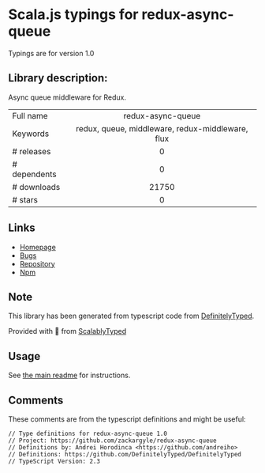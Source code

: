
# Scala.js typings for redux-async-queue

Typings are for version 1.0

## Library description:
Async queue middleware for Redux.

|                    |                 |
| ------------------ | :-------------: |
| Full name          | redux-async-queue |
| Keywords           | redux, queue, middleware, redux-middleware, flux |
| # releases         | 0 |
| # dependents       | 0 |
| # downloads        | 21750 |
| # stars            | 0 |

## Links
- [Homepage](https://github.com/zackargyle/redux-async-queue)
- [Bugs](https://github.com/zackargyle/redux-async-queue/issues)
- [Repository](https://github.com/zackargyle/redux-async-queue)
- [Npm](https://www.npmjs.com/package/redux-async-queue)
    


## Note
This library has been generated from typescript code from [DefinitelyTyped](https://definitelytyped.org).

Provided with :purple_heart: from [ScalablyTyped](https://github.com/oyvindberg/ScalablyTyped)

## Usage
See [the main readme](../../readme.md) for instructions.

## Comments

These comments are from the typescript definitions and might be useful:
```
// Type definitions for redux-async-queue 1.0
// Project: https://github.com/zackargyle/redux-async-queue
// Definitions by: Andrei Horodinca <https://github.com/andreiho>
// Definitions: https://github.com/DefinitelyTyped/DefinitelyTyped
// TypeScript Version: 2.3

```

